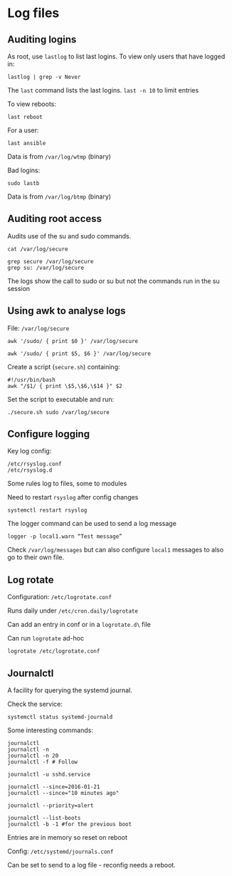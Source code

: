 # Log files

## Auditing logins

As root, use `lastlog` to list last logins. To view only users that have logged in:

    lastlog | grep -v Never

The `last` command lists the last logins. `last -n 10` to limit entries

To view reboots:

    last reboot

For a user:

    last ansible

Data is from `/var/log/wtmp` (binary)

Bad logins:

    sudo lastb

Data is from `/var/log/btmp` (binary)

## Auditing root access

Audits use of the su and sudo commands.

    cat /var/log/secure

    grep secure /var/log/secure
    grep su: /var/log/secure

The logs show the call to sudo or su but not the commands run in the su session

## Using awk to analyse logs

File: `/var/log/secure`

    awk '/sudo/ { print $0 }' /var/log/secure

    awk '/sudo/ { print $5, $6 }' /var/log/secure

Create a script (`secure.sh`) containing:

    #!/usr/bin/bash
    awk "/$1/ { print \$5,\$6,\$14 }" $2

Set the script to executable and run:

    ./secure.sh sudo /var/log/secure


## Configure logging

Key log config:

    /etc/rsyslog.conf
    /etc/rsyslog.d

Some rules log to files, some to modules

Need to restart `rsyslog` after config changes

    systemctl restart rsyslog

The logger command can be used to send a log message

    logger -p local1.warn “Test message”

Check `/var/log/messages` but can also configure `local1` messages to also go to their own file.

## Log rotate

Configuration: `/etc/logrotate.conf`

Runs daily under `/etc/cron.daily/logrotate`

Can add an entry in conf or in a `logrotate.d\` file

Can run `logrotate` ad-hoc

    logrotate /etc/logrotate.conf

## Journalctl

A facility for querying the systemd journal.

Check the service:

    systemctl status systemd-journald

Some interesting commands:

    journalctl
    journalctl -n
    journalctl -n 20
    journalctl -f # Follow

    journalctl -u sshd.service

    journalctl --since=2016-01-21
    journalctl --since="10 minutes ago"

    journalctl --priority=alert

    journalctl --list-boots
    journalctl -b -1 #for the previous boot

Entries are in memory so reset on reboot

Config: `/etc/systemd/journals.conf`

Can be set to send to a log file - reconfig needs a reboot.
